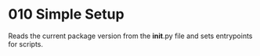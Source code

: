 # 010 Simple Setup

Reads the current package version from the __init__.py file and sets 
entrypoints for scripts.

